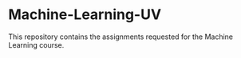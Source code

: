 # Machine-Learning-UV
This repository contains the assignments requested for the Machine Learning course.
